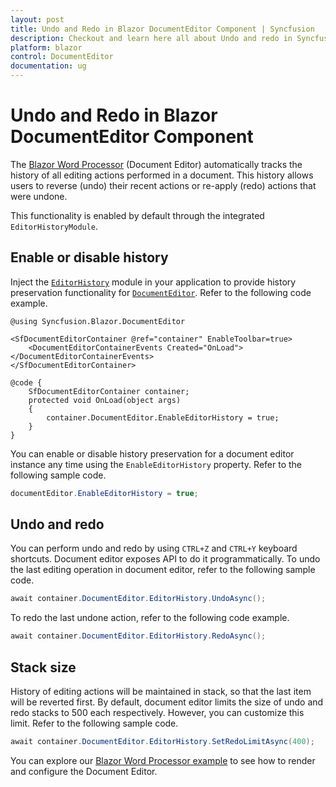 ```yaml
---
layout: post
title: Undo and Redo in Blazor DocumentEditor Component | Syncfusion
description: Checkout and learn here all about Undo and redo in Syncfusion Blazor DocumentEditor component and more.
platform: blazor
control: DocumentEditor
documentation: ug
---
```


# Undo and Redo in Blazor DocumentEditor Component

The [Blazor Word Processor](https://www.syncfusion.com/blazor-components/blazor-word-processor) (Document Editor) automatically tracks the history of all editing actions performed in a document. This history allows users to reverse (undo) their recent actions or re-apply (redo) actions that were undone.

This functionality is enabled by default through the integrated `EditorHistoryModule`.

## Enable or disable history

Inject the [`EditorHistory`](https://help.syncfusion.com/cr/blazor/Syncfusion.Blazor.DocumentEditor.EditorHistoryModule.html) module in your application to provide history preservation functionality for [`DocumentEditor`](https://help.syncfusion.com/cr/blazor/Syncfusion.Blazor.DocumentEditor.SfDocumentEditor.html). Refer to the following code example.

```cshtml
@using Syncfusion.Blazor.DocumentEditor

<SfDocumentEditorContainer @ref="container" EnableToolbar=true>
    <DocumentEditorContainerEvents Created="OnLoad"></DocumentEditorContainerEvents>
</SfDocumentEditorContainer>

@code {
    SfDocumentEditorContainer container;
    protected void OnLoad(object args)
    {
        container.DocumentEditor.EnableEditorHistory = true;
    }
}
```

You can enable or disable history preservation for a document editor instance any time using the `EnableEditorHistory` property. Refer to the following sample code.

```csharp
documentEditor.EnableEditorHistory = true;
```

## Undo and redo

You can perform undo and redo by using `CTRL+Z` and `CTRL+Y` keyboard shortcuts. Document editor exposes API to do it programmatically.
To undo the last editing operation in document editor, refer to the following sample code.

```csharp
await container.DocumentEditor.EditorHistory.UndoAsync();
```

To redo the last undone action, refer to the following code example.

```csharp
await container.DocumentEditor.EditorHistory.RedoAsync();
```

## Stack size

History of editing actions will be maintained in stack, so that the last item will be reverted first. By default, document editor limits the size of undo and redo stacks to 500 each respectively. However, you can customize this limit. Refer to the following sample code.

```csharp
await container.DocumentEditor.EditorHistory.SetRedoLimitAsync(400);
```

You can explore our [Blazor Word Processor example](https://document.syncfusion.com/demos/docx-editor/blazor-server/document-editor/default-functionalities) to see how to render and configure the Document Editor.
